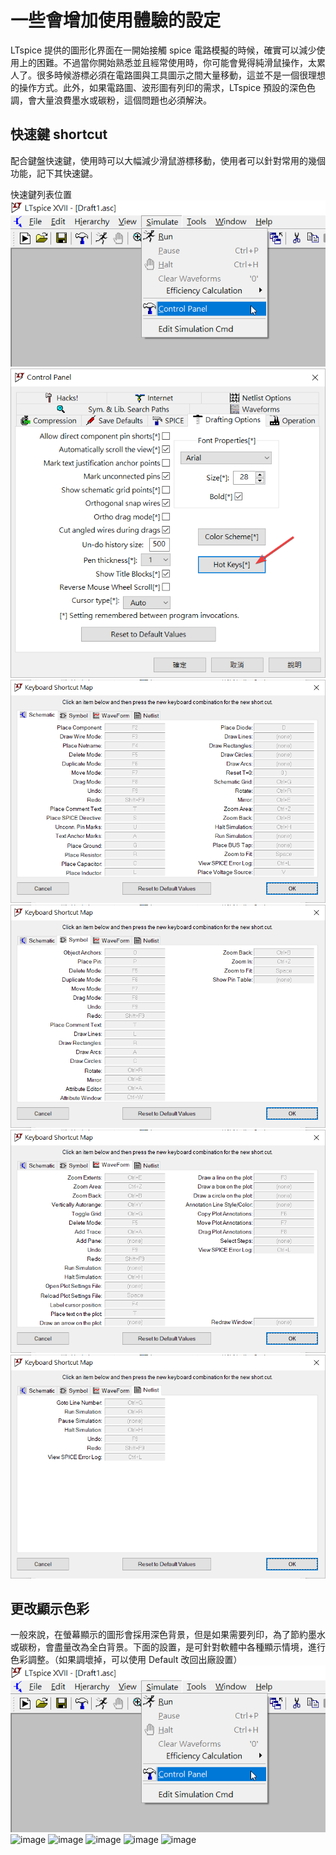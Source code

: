 # 一些會增加使用體驗的設定
LTspice 提供的圖形化界面在一開始接觸 spice 電路模擬的時候，確實可以減少使用上的困難。不過當你開始熟悉並且經常使用時，你可能會覺得純滑鼠操作，太累人了。很多時候游標必須在電路圖與工具圖示之間大量移動，這並不是一個很理想的操作方式。此外，如果電路圖、波形圖有列印的需求，LTspice 預設的深色色調，會大量浪費墨水或碳粉，這個問題也必須解決。

## 快速鍵 shortcut
配合鍵盤快速鍵，使用時可以大幅減少滑鼠游標移動，使用者可以針對常用的幾個功能，記下其快速鍵。

快速鍵列表位置
![image](https://github.com/bear917/ltspice-exercise/blob/main/lecture1/control-panel.png)
![image](https://github.com/bear917/ltspice-exercise/blob/main/lecture1/control-panel-drafting.png)
![image](https://github.com/bear917/ltspice-exercise/blob/main/lecture1/shortcut-schematic.png)
![image](https://github.com/bear917/ltspice-exercise/blob/main/lecture1/shortcut-symbol.png)
![image](https://github.com/bear917/ltspice-exercise/blob/main/lecture1/shortcut-waveform.png)
![image](https://github.com/bear917/ltspice-exercise/blob/main/lecture1/shortcut-netlist.png)
## 更改顯示色彩
一般來說，在螢幕顯示的圖形會採用深色背景，但是如果需要列印，為了節約墨水或碳粉，會盡量改為全白背景。下面的設置，是可針對軟體中各種顯示情境，進行色彩調整。（如果調壞掉，可以使用 Default 改回出廠設置）
![image](https://github.com/bear917/ltspice-exercise/blob/main/lecture1/control-panel.png)
![image]()
![image]()
![image]()
![image]()
![image]()
